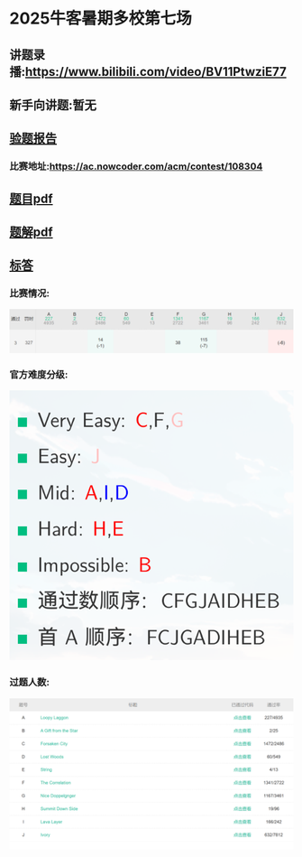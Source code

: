 # 2025牛客暑期多校第七场

## 讲题录播:https://www.bilibili.com/video/BV11PtwziE77

## 新手向讲题:暂无

## [验题报告](https://ac.nowcoder.com/discuss/1529945)

### 比赛地址:https://ac.nowcoder.com/acm/contest/108304

## [题目pdf](./1.pdf)

## [题解pdf](./2.pdf)

## [标答](./233) 

### 比赛情况:

![](.\photos\rank.png)

### 官方难度分级:

![](./photos/level.png)

### 过题人数:

![](./photos/ac.png)